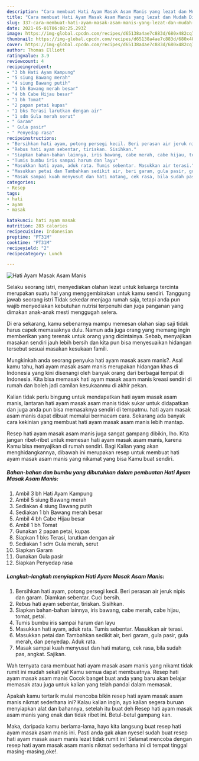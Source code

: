 ```yaml
---
description: "Cara membuat Hati Ayam Masak Asam Manis yang lezat dan Mudah Dibuat"
title: "Cara membuat Hati Ayam Masak Asam Manis yang lezat dan Mudah Dibuat"
slug: 337-cara-membuat-hati-ayam-masak-asam-manis-yang-lezat-dan-mudah-dibuat
date: 2021-05-01T06:08:25.293Z
image: https://img-global.cpcdn.com/recipes/d65138a4ae7c883d/680x482cq70/hati-ayam-masak-asam-manis-foto-resep-utama.jpg
thumbnail: https://img-global.cpcdn.com/recipes/d65138a4ae7c883d/680x482cq70/hati-ayam-masak-asam-manis-foto-resep-utama.jpg
cover: https://img-global.cpcdn.com/recipes/d65138a4ae7c883d/680x482cq70/hati-ayam-masak-asam-manis-foto-resep-utama.jpg
author: Thomas Elliott
ratingvalue: 3.9
reviewcount: 4
recipeingredient:
- "3 bh Hati Ayam Kampung"
- "5 siung Bawang merah"
- "4 siung Bawang putih"
- "1 bh Bawang merah besar"
- "4 bh Cabe Hijau besar"
- "1 bh Tomat"
- "2 papan petai kupas"
- "1 bks Terasi larutkan dengan air"
- "1 sdm Gula merah serut"
- " Garam"
- " Gula pasir"
- " Penyedap rasa"
recipeinstructions:
- "Bersihkan hati ayam, potong persegi kecil. Beri perasan air jeruk nipis dan garam. Diamkan sebentar. Cuci bersih."
- "Rebus hati ayam sebentar, tiriskan. Sisihkan."
- "Siapkan bahan-bahan lainnya, iris bawang, cabe merah, cabe hijau, tomat, petai."
- "Tumis bumbu iris sampai harum dan layu"
- "Masukkan hati ayam, aduk rata. Tumis sebentar. Masukkan air terasi."
- "Masukkan petai dan Tambahkan sedikit air, beri garam, gula pasir, gula merah, dan penyedap. Aduk rata."
- "Masak sampai kuah menyusut dan hati matang, cek rasa, bila sudah pas, angkat. Sajikan."
categories:
- Resep
tags:
- hati
- ayam
- masak

katakunci: hati ayam masak 
nutrition: 283 calories
recipecuisine: Indonesian
preptime: "PT31M"
cooktime: "PT31M"
recipeyield: "2"
recipecategory: Lunch

---
```



![Hati Ayam Masak Asam Manis](https://img-global.cpcdn.com/recipes/d65138a4ae7c883d/680x482cq70/hati-ayam-masak-asam-manis-foto-resep-utama.jpg)

Selaku seorang istri, menyediakan olahan lezat untuk keluarga tercinta merupakan suatu hal yang menggembirakan untuk kamu sendiri. Tanggung jawab seorang istri Tidak sekedar menjaga rumah saja, tetapi anda pun wajib menyediakan kebutuhan nutrisi terpenuhi dan juga panganan yang dimakan anak-anak mesti menggugah selera.

Di era  sekarang, kamu sebenarnya mampu memesan olahan siap saji tidak harus capek memasaknya dulu. Namun ada juga orang yang memang ingin memberikan yang terenak untuk orang yang dicintainya. Sebab, menyajikan masakan sendiri jauh lebih bersih dan kita pun bisa menyesuaikan hidangan tersebut sesuai masakan kesukaan famili. 



Mungkinkah anda seorang penyuka hati ayam masak asam manis?. Asal kamu tahu, hati ayam masak asam manis merupakan hidangan khas di Indonesia yang kini disenangi oleh banyak orang dari berbagai tempat di Indonesia. Kita bisa memasak hati ayam masak asam manis kreasi sendiri di rumah dan boleh jadi camilan kesukaanmu di akhir pekan.

Kalian tidak perlu bingung untuk mendapatkan hati ayam masak asam manis, lantaran hati ayam masak asam manis tidak sukar untuk didapatkan dan juga anda pun bisa memasaknya sendiri di tempatmu. hati ayam masak asam manis dapat dibuat memalui bermacam cara. Sekarang ada banyak cara kekinian yang membuat hati ayam masak asam manis lebih mantap.

Resep hati ayam masak asam manis juga sangat gampang dibikin, lho. Kita jangan ribet-ribet untuk memesan hati ayam masak asam manis, karena Kamu bisa menyajikan di rumah sendiri. Bagi Kalian yang akan menghidangkannya, dibawah ini merupakan resep untuk membuat hati ayam masak asam manis yang nikamat yang bisa Kamu buat sendiri.

<!--inarticleads1-->

##### Bahan-bahan dan bumbu yang dibutuhkan dalam pembuatan Hati Ayam Masak Asam Manis:

1. Ambil 3 bh Hati Ayam Kampung
1. Ambil 5 siung Bawang merah
1. Sediakan 4 siung Bawang putih
1. Sediakan 1 bh Bawang merah besar
1. Ambil 4 bh Cabe Hijau besar
1. Ambil 1 bh Tomat
1. Gunakan 2 papan petai, kupas
1. Siapkan 1 bks Terasi, larutkan dengan air
1. Sediakan 1 sdm Gula merah, serut
1. Siapkan  Garam
1. Gunakan  Gula pasir
1. Siapkan  Penyedap rasa




<!--inarticleads2-->

##### Langkah-langkah menyiapkan Hati Ayam Masak Asam Manis:

1. Bersihkan hati ayam, potong persegi kecil. Beri perasan air jeruk nipis dan garam. Diamkan sebentar. Cuci bersih.
1. Rebus hati ayam sebentar, tiriskan. Sisihkan.
1. Siapkan bahan-bahan lainnya, iris bawang, cabe merah, cabe hijau, tomat, petai.
1. Tumis bumbu iris sampai harum dan layu
1. Masukkan hati ayam, aduk rata. Tumis sebentar. Masukkan air terasi.
1. Masukkan petai dan Tambahkan sedikit air, beri garam, gula pasir, gula merah, dan penyedap. Aduk rata.
1. Masak sampai kuah menyusut dan hati matang, cek rasa, bila sudah pas, angkat. Sajikan.




Wah ternyata cara membuat hati ayam masak asam manis yang nikamt tidak rumit ini mudah sekali ya! Kamu semua dapat membuatnya. Resep hati ayam masak asam manis Cocok banget buat anda yang baru akan belajar memasak atau juga untuk kalian yang telah pandai dalam memasak.

Apakah kamu tertarik mulai mencoba bikin resep hati ayam masak asam manis nikmat sederhana ini? Kalau kalian ingin, ayo kalian segera buruan menyiapkan alat dan bahannya, setelah itu buat deh Resep hati ayam masak asam manis yang enak dan tidak ribet ini. Betul-betul gampang kan. 

Maka, daripada kamu berlama-lama, hayo kita langsung buat resep hati ayam masak asam manis ini. Pasti anda gak akan nyesel sudah buat resep hati ayam masak asam manis lezat tidak rumit ini! Selamat mencoba dengan resep hati ayam masak asam manis nikmat sederhana ini di tempat tinggal masing-masing,oke!.

